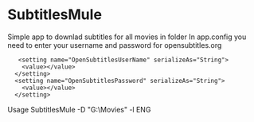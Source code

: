 # SubtitlesMule


Simple app to downlad subtitles for all movies in folder
In app.config you need to enter your username and password for opensubtitles.org

       <setting name="OpenSubtitlesUserName" serializeAs="String">
        <value></value>
      </setting>
      <setting name="OpenSubtitlesPassword" serializeAs="String">
        <value></value>
      </setting>


Usage SubtitlesMule -D "G:\Movies" -l ENG
